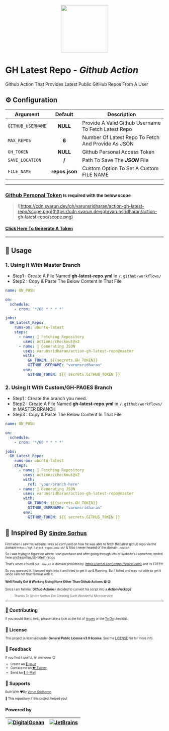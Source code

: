 <p align="center"><img src="https://cdn.svarun.dev/gh/actions.png" width="150px"/></p>

# GH Latest Repo - ***Github Action***
Github Action That Provides Latest Public GitHub Repos From A User

## ⚙️ Configuration
| Argument | Default | Description |
| -------- |  :---:  | ----------- |
| `GITHUB_USERNAME` | **NULL** | Provide A Valid Github Username To Fetch Latest Repo |
| `MAX_REPOS` | **6** | Number Of Latest Repo To Fetch And Provide As JSON |
| `GH_TOKEN` | **NULL** | Github Personal Access Token |
| `SAVE_LOCATION` | **/** | Path To Save The ***JSON*** File |
| `FILE_NAME` | **repos.json** | Custom Option To Set A Custom FILE NAME | 

---

### [Github Personal Token](https://github.com/settings/tokens/new?description=gh-latest-repos)  <small> Is required with the below scope </small>

> ![https://cdn.svarun.dev/gh/varunsridharan/action-gh-latest-repo/scope.png](https://cdn.svarun.dev/gh/varunsridharan/action-gh-latest-repo/scope.png)

#### [Click Here To Generate A Token](https://github.com/settings/tokens/new?description=gh-latest-repos)

---

## 🚀 Usage

### 1. Using It With Master Branch
* Step1 : Create A File Named **gh-latest-repo.yml** in `/.github/workflows/`
* Step2 : Copy & Paste The Below Content In That File
```yml
name: ON_PUSH

on:
  schedule:
    - cron: '*/60 * * * *'

jobs:
  GH_Latest_Repo:
    runs-on: ubuntu-latest
    steps:
      - name: 📩 Fetching Repository
        uses: actions/checkout@v2
      - name: 📝 Generating JSON
        uses: varunsridharan/action-gh-latest-repo@master
        with:
          GH_TOKEN: ${{secrets.GH_TOKEN}}
          GITHUB_USERNAME: "varunsridharan"
        env:
          GITHUB_TOKEN: ${{ secrets.GITHUB_TOKEN }}
```


### 2. Using It With Custom/GH-PAGES Branch
* Step1 : Create the branch you need.
* Step2 : Create A File Named **gh-latest-repo.yml** in `/.github/workflows/` in MASTER BRANCH
* Step3 : Copy & Paste The Below Content In That File
```yml
name: ON_PUSH

on:
  schedule:
    - cron: '*/60 * * * *'

jobs:
  GH_Latest_Repo:
    runs-on: ubuntu-latest
    steps:
      - name: 📩 Fetching Repository
        uses: actions/checkout@v2
        with:
          ref: 'your-branch-here'
      - name: 📝 Generating JSON
        uses: varunsridharan/action-gh-latest-repo@master
        with:
          GH_TOKEN: ${{secrets.GH_TOKEN}}
          GITHUB_USERNAME: "varunsridharan"
        env:
          GITHUB_TOKEN: ${{ secrets.GITHUB_TOKEN }}
```

## 🤔 Inspired By <small>[Sindre Sorhus][sindresorhus/gh-latest-repos]<small>
First when i saw his website i was so confused on how he was able to fetch the latest github repo via the domain `https://gh-latest-repos.now.sh/`
& Also i never heared of the domain `.now.sh` 

So i was trying to figure on where i can purchase and after going through lots of Website's i somehow, ended here
[sindresorhus/gh-latest-repos](https://github.com/sindresorhus/gh-latest-repos) 

That's when i found out `.now.sh` is domain provided by [https://vercel.com](https://vercel.com) and its FREE!!!
 
So you guessed it. I jumped right into it and tried to get it up & Running. 
But I failed and was not able to get it since i am not that familiar with it.

#### Well Finally Got it Working Using None Other Than Github Actions 😀 😉
Since i am familiar ***Github Actions*** i decided to convert his script into a ***Action Package*** 



>  Thanks To Sindre Sorhus For Creating Such Wonderful Microservice

---

## 🤝 Contributing
If you would like to help, please take a look at the list of [issues](issues/) or the [To Do](#-todo) checklist.

## 📝 License
This project is licensed under **General Public License v3.0 license**. See the [LICENSE](LICENSE) file for more info.

## 📣 Feedback
If you find it useful, let me know :wink:

- Create An [🔧 Issue](issues/) 
- Contact me on [🐦 Twitter][twitter] 
- Send An [📧 E-Mail][email].

## 🙏  Supports
Built With  ♥️By _[Varun Sridharan][twitter]_

🌟 This repository if this project helped you!

## Powered by
| [![DigitalOcean][do-image]][do-ref] | [![JetBrains][jb-image]][jb-ref] |
| --- | --- |


[twitter]: https://go.svarun.dev/sm/twitter/
[email]: https://go.svarun.dev/contact/email/
[website]: https://go.svarun.dev/website/
[do-ref]: https://go.svarun.dev/powered/digitalocean/
[jb-ref]: https://go.svarun.dev/powered/jetbrains/

[do-image]: https://cdn.svarun.dev/common/digitalocean/small.png?v=1
[jb-image]: https://cdn.svarun.dev/common/jetbrains/phpstorm/small.png?v=1
[sindresorhus/gh-latest-repos]: https://github.com/sindresorhus/gh-latest-repos